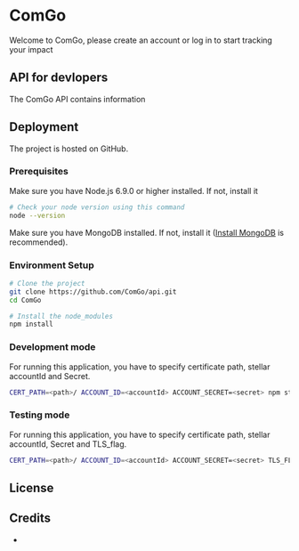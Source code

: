 # ComGo
Welcome to ComGo, please create an account or log in to start tracking your impact

## API for devlopers
The ComGo API contains information 

## Deployment
The project is hosted on GitHub. 

### Prerequisites
Make sure you have Node.js 6.9.0 or higher installed. If not, install it 

```sh
# Check your node version using this command
node --version
```
Make sure you have MongoDB installed. If not, install it ([Install MongoDB](https://docs.mongodb.com/manual/administration/install-community/) is recommended).


### Environment Setup
```sh
# Clone the project
git clone https://github.com/ComGo/api.git
cd ComGo

# Install the node_modules
npm install
```
### Development mode
For running this application, you have to specify certificate path, stellar accountId and Secret.

```sh
CERT_PATH=<path>/ ACCOUNT_ID=<accountId> ACCOUNT_SECRET=<secret> npm start
```

### Testing mode
For running this application, you have to specify certificate path, stellar accountId, Secret and TLS_flag.

```sh
CERT_PATH=<path>/ ACCOUNT_ID=<accountId> ACCOUNT_SECRET=<secret> TLS_FLAG=0 npm test
```
## License


## Credits

-
